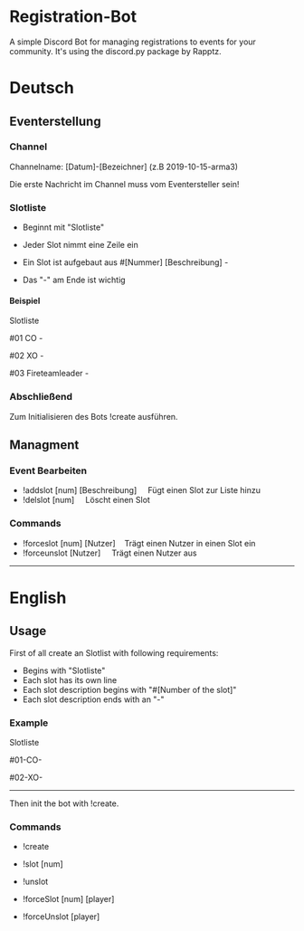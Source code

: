 # Registration-Bot
A simple Discord Bot for managing registrations to events for your community. It's using the discord.py package by Rapptz.

# Deutsch



## Eventerstellung
### Channel

Channelname: [Datum]-[Bezeichner] (z.B 2019-10-15-arma3)

Die erste Nachricht im Channel muss vom Eventersteller sein!

### Slotliste
- Beginnt mit "Slotliste"
- Jeder Slot nimmt eine Zeile ein

- Ein Slot ist aufgebaut aus #[Nummer] [Beschreibung] -
- Das "-" am Ende ist wichtig

#### Beispiel
Slotliste

#01 CO -

#02 XO -


#03 Fireteamleader -

### Abschließend

Zum Initialisieren des Bots !create ausführen.

## Managment

### Event Bearbeiten

- !addslot [num] [Beschreibung]  &nbsp;&nbsp;&nbsp; Fügt einen Slot zur Liste hinzu
- !delslot [num]                &nbsp;&nbsp;&nbsp; Löscht einen Slot

### Commands

- !forceslot [num] [Nutzer]     &nbsp;&nbsp;&nbsp;Trägt einen Nutzer in einen Slot ein
- !forceunslot [Nutzer]         &nbsp;&nbsp;&nbsp;&nbsp;Trägt einen Nutzer aus


---


# English

## Usage
First of all create an Slotlist with following requirements:
- Begins with "Slotliste"
- Each slot has its own line
- Each slot description begins with "#[Number of the slot]"
- Each slot description ends with an "-"

### Example
Slotliste

#01-CO-

#02-XO-

---

Then init the bot with !create.

### Commands
- !create

- !slot [num]

- !unslot

- !forceSlot [num] [player]

- !forceUnslot [player]
